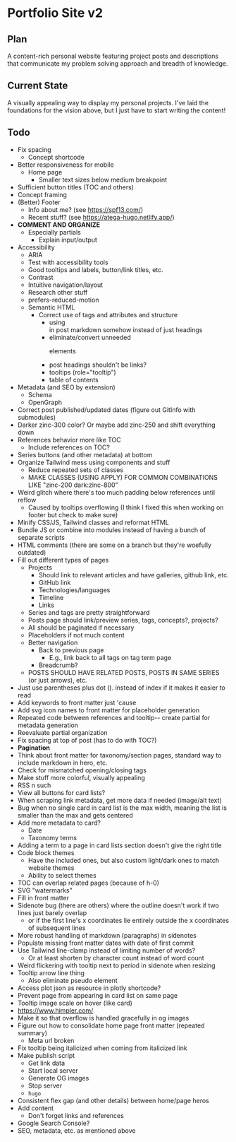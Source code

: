 # Portfolio Site v2

## Plan

A content-rich personal website featuring project posts and descriptions that communicate my problem solving approach and breadth of knowledge.

## Current State

A visually appealing way to display my personal projects. I've laid the foundations for the vision above, but I just have to start writing the content!

## Todo

- Fix spacing
    - Concept shortcode
- Better responsiveness for mobile
    - Home page
        - Smaller text sizes below medium breakpoint
- Sufficient button titles (TOC and others)
- Concept framing
- (Better) Footer
    - Info about me? (see https://spf13.com/)
    - Recent stuff? (see https://atega-hugo.netlify.app/)
- **COMMENT AND ORGANIZE**
    - Especially partials
        - Explain input/output
- Accessibility
    - ARIA
    - Test with accessibility tools
    - Good tooltips and labels, button/link titles, etc.
    - Contrast
    - Intuitive navigation/layout
    - Research other stuff
    - prefers-reduced-motion
    - Semantic HTML
        - Correct use of tags and attributes and structure
            - using <section> in post markdown somehow instead of just headings
            - eliminate/convert unneeded <p> elements
            - post headings shouldn't be links?
            - tooltips (role="tooltip")
            - table of contents
- Metadata (and SEO by extension)
    - Schema
    - OpenGraph
- Correct post published/updated dates (figure out GitInfo with submodules)
- Darker zinc-300 color? Or maybe add zinc-250 and shift everything down
- References behavior more like TOC
    - Include references on TOC?
- Series buttons (and other metadata) at bottom
- Organize Tailwind mess using components and stuff
    - Reduce repeated sets of classes
    - MAKE CLASSES (USING APPLY) FOR COMMON COMBINATIONS LIKE "zinc-200 dark:zinc-800"
- Weird glitch where there's too much padding below references until reflow
    - Caused by tooltips overflowing (I think I fixed this when working on footer but check to make sure)
- Minify CSS/JS, Tailwind classes and reformat HTML
- Bundle JS or combine into modules instead of having a bunch of separate scripts
- HTML comments (there are some on a branch but they're woefully outdated)
- Fill out different types of pages
    - Projects
        - Should link to relevant articles and have galleries, github link, etc.
        - GitHub link
        - Technologies/languages
        - Timeline
        - Links
    - Series and tags are pretty straightforward
    - Posts page should link/preview series, tags, concepts?, projects?
    - All should be paginated if necessary
    - Placeholders if not much content
    - Better navigation
        - Back to previous page
            - E.g., link back to all tags on tag term page
        - Breadcrumb?
    - POSTS SHOULD HAVE RELATED POSTS, POSTS IN SAME SERIES (or just arrows), etc.
- Just use parentheses plus dot (). instead of index if it makes it easier to read
- Add keywords to front matter just 'cause
- Add svg icon names to front matter for placeholder generation
- Repeated code between references and tooltip-- create partial for metadata generation
- Reevaluate partial organization
- Fix spacing at top of post (has to do with TOC?)
- **Pagination**
- Think about front matter for taxonomy/section pages, standard way to include markdown in hero, etc.
- Check for mismatched opening/closing tags
- Make stuff more colorful, visually appealing
- RSS n such
- View all buttons for card lists?
- When scraping link metadata, get more data if needed (image/alt text)
- Bug when no single card in card list is the max width, meaning the list is smaller than the max and gets centered
- Add more metadata to card?
    - Date
    - Taxonomy terms
- Adding a term to a page in card lists section doesn't give the right title
- Code block themes
    - Have the included ones, but also custom light/dark ones to match website themes
    - Ability to select themes
- TOC can overlap related pages (because of h-0)
- SVG "watermarks"
- Fill in front matter
- Sidenote bug (there are others) where the outline doesn't work if two lines just barely overlap
    - or if the first line's x coordinates lie entirely outside the x coordinates of subsequent lines
- More robust handling of markdown (paragraphs) in sidenotes
- Populate missing front matter dates with date of first commit
- Use Tailwind line-clamp instead of limiting number of words?
    - Or at least shorten by character count instead of word count
- Weird flickering with tooltip next to period in sidenote when resizing
- Tooltip arrow line thing
    - Also eliminate pseudo element
- Access plot json as resource in plotly shortcode?
- Prevent page from appearing in card list on same page
- Tooltip image scale on hover (like card)
- https://www.himpler.com/
- Make it so that overflow is handled gracefully in og images
- Figure out how to consolidate home page front matter (repeated summary)
    - Meta url broken
- Fix tooltip being italicized when coming from italicized link
- Make publish script
    - Get link data
    - Start local server
    - Generate OG images
    - Stop server
    - `hugo`
- Consistent flex gap (and other details) between home/page heros
- Add content
    - Don't forget links and references
- Google Search Console?
- SEO, metadata, etc. as mentioned above